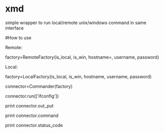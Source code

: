 # xmd
simple wrapper to run local/remote unix/windows command in same interface

#How to use

Remote:

factory=RemoteFactory(is_local, is_win, hostname=, username, password)


Local:

factory=LocalFactory(is_local, is_win, hostname, username, password)


connector=Commander(factory)

connector.run(['ifconfig'])
  
print connector.out_put

print connector.command

print connector.status_code
